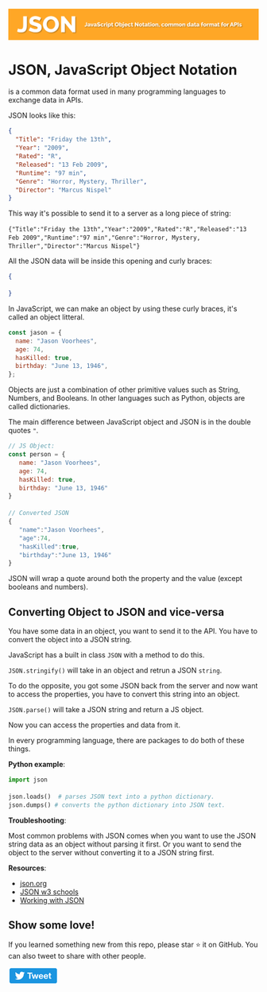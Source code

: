 ![json data format header](img/json.png)

# JSON, JavaScript Object Notation

is a common data format used in many programming languages to exchange data in APIs.

JSON looks like this:

```json
{
  "Title": "Friday the 13th",
  "Year": "2009",
  "Rated": "R",
  "Released": "13 Feb 2009",
  "Runtime": "97 min",
  "Genre": "Horror, Mystery, Thriller",
  "Director": "Marcus Nispel"
}
```

This way it's possible to send it to a server as a long piece of string:

`{"Title":"Friday the 13th","Year":"2009","Rated":"R","Released":"13 Feb 2009","Runtime":"97 min","Genre":"Horror, Mystery, Thriller","Director":"Marcus Nispel"}`

All the JSON data will be inside this opening and curly braces:

```json
{

}
```

In JavaScript, we can make an object by using these curly braces, it's called an object litteral.

```js
const jason = {
  name: "Jason Voorhees",
  age: 74,
  hasKilled: true,
  birthday: "June 13, 1946",
};
```

Objects are just a combination of other primitive values such as String, Numbers, and Booleans. In other languages such as Python, objects are called dictionaries.

The main difference between JavaScript object and JSON is in the double quotes `"`.

```js
// JS Object:
const person = {
   name: "Jason Voorhees",
   age: 74,
   hasKilled: true,
   birthday: "June 13, 1946"
}

// Converted JSON
{
   "name":"Jason Voorhees",
   "age":74,
   "hasKilled":true,
   "birthday":"June 13, 1946"
}
```

JSON will wrap a quote around both the property and the value (except booleans and numbers).

## Converting Object to JSON and vice-versa

You have some data in an object, you want to send it to the API. You have to convert the object into a JSON string.

JavaScript has a built in class `JSON` with a method to do this.

`JSON.stringify()` will take in an object and retrun a JSON `string`.

To do the opposite, you got some JSON back from the server and now want to access the properties, you have to convert this string into an object.

`JSON.parse()` will take a JSON string and return a JS object.

Now you can access the properties and data from it.

In every programming language, there are packages to do both of these things.

**Python example**:

```python
import json

json.loads()  # parses JSON text into a python dictionary.
json.dumps() # converts the python dictionary into JSON text.
```

**Troubleshooting**:

Most common problems with JSON comes when you want to use the JSON string data as an object without parsing it first. Or you want to send the object to the server without converting it to a JSON string first.

**Resources**:

- [json.org](https://www.json.org/json-en.html)
- [JSON w3 schools](https://www.w3schools.com/js/js_json_intro.asp)
- [Working with JSON](https://developer.mozilla.org/en-US/docs/Learn/JavaScript/Objects/JSON)

## Show some love!

If you learned something new from this repo, please star ⭐ it on GitHub. You can also tweet to share with other people.

[![tweet](img/tweet.png)](https://twitter.com/intent/tweet?url=https://github.com/tamalweb/json&text=JSON%20explained%20in%20simple%20terms%20via%20@tamalweb)
